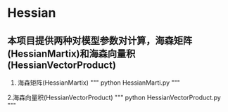 # Hessian



## 本项目提供两种对模型参数对计算，海森矩阵(HessianMartix)和海森向量积(HessianVectorProduct)

1. 海森矩阵(HessianMartix)
"""
python HessianMarti.py
"""

2.海森向量积(HessianVectorProduct)
"""
python HessianVectorProduct.py
"""
